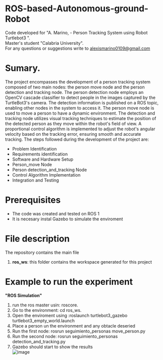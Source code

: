 # ROS-based-Autonomous-ground-Robot

Code developed for "A. Marino, - Person Tracking System using Robot Turtlebot3 ".  
Master's student "Calabria University".  
For any questions or suggestions write to alexismarino0109@gmail.com

# Sumary.
The project encompasses the development of a person tracking system composed of two main nodes: the person move node and the person detection and tracking node.
The person detection node employs an OpenCV cascade classifier to detect people in the images captured by the TurtleBot3's camera. The detection information is published on a ROS topic, enabling other nodes in the system to access it.
The person move node is used to move a person to have a dynamic environment. The detection and tracking node utilizes visual tracking techniques to estimate the position of the detected person as they move within the robot's field of view. A proportional control algorithm is implemented to adjust the robot's angular velocity based on the tracking error, ensuring smooth and accurate tracking.
The steps followed during the development of the project are:
- Problem Identification
- Requirements identification
- Software and Hardware Setup
- Person_move Node
- Person detection_and_tracking Node
- Control Algorithm Implementation
- Integration and Testing


# Prerequisites
- The code was created and tested on ROS 1
- It is necesary instal Gazebo to simulate the enviroment

# File description
The repository contains the main file
1. **ros_ws**: this folder contains the workspace generated for this project

# Example to run the experiment  
**"ROS Simulation"**
1. run the ros master usin: roscore. 
2. Go to the environment: cd ros_ws.
3. Open the enviroment using :roslaunch turtlebot3_gazebo turtlebot3_empty_world.launch
4. Place a person un the environment and any obtacle deseried
5. Run the first node: rosrun seguimiento_personas move_person.py
6. Run the second node: rosrun seguimiento_personas detection_and_tracking.py
7. Gazebo should start to show the results  
![image](https://github.com/fercho-0109/ROS-based-Autonomous-ground-Robot/assets/40362695/975d58de-6ae1-494e-ad09-e10d8fee276a)










  


